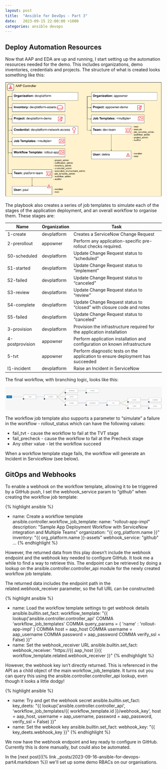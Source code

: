 ```yaml
---
layout: post
title:  "Ansible for DevOps - Part 3"
date:   2023-09-15 22:00:00 +1000
categories: ansible devops
---
```

## Deploy Automation Resources

Now that AAP and EDA are up and running, I start setting up the automation resources needed for the demo. This includes organizations, demo inventories, credentials and projects. The structure of what is created looks something like this:

![AAP Resource Organisation](/img/blog4.png)

The playbook also creates a series of job templates to simulate each of the stages of the application deployment, and an overall workflow to organise them. These stages are:

| Name | Organization | Task |
| ---- | ------------ | ---- |
| 1-create | devplatform | Creates a ServiceNow Change Request |
| 2-prerollout | appowner | Perform any application-specific pre-rollout checks required. |
| S0-scheduled | devplatform | Update Change Request status to “scheduled” |
| S1-started | devplatform | Update Change Request status to “implement” |
| S2-failed | devplatform | Update Change Request status to “canceled” |
| S3-review | devplatform | Update Change Request status to “review” |
| S4-complete | devplatform | Update Change Request status to “closed” with closure code and notes |
| S5-failed | devplatform | Update Change Request status to “canceled” |
| 3-provision | devplatform | Provision the infrastructure required for the application installation |
| 4-postprovision | appowner | Perform application installation and configuration on known infrastructure |
| 5-tvt | appowner | Perform diagnostic tests on the application to ensure deployment has succeeded |
| I1-incident | devplatform | Raise an Incident in ServiceNow |

The final workflow, with branching logic, looks like this:

![Final Workflow](/img/blog5.png)

The workflow job template also supports a parameter to “simulate” a failure in the workflow - rollout_status which can have the following values:

- fail_tvt - cause the workflow to fail at the TVT stage
- fail_precheck - cause the workflow to fail at the Precheck stage
- Any other value - let the workflow succeed

When a workflow template stage fails, the workflow will generate an Incident in ServiceNow (see below).

## GitOps and Webhooks

To enable a webhook on the workflow template, allowing it to be triggered by a GitHub push, I set the webhook_service param to “github” when creating the workflow job template:

{% highlight ansible %}
- name: Create a workflow template
  ansible.controller.workflow_job_template:
    name: "rollout-app-impl"
    description: "Sample App Deployment Workflow with ServiceNow integration and Multiple Teams"
    organization: "{{ org_platform.name }}"
    inventory: "{{ org_platform.name }}-assets"
    webhook_service: "github"
    ...
{% endhighlight %}

However, the returned data from this play doesn’t include the webhook endpoint and the webhook key needed to configure GitHub. It took me a while to find a way to retrieve this. The endpoint can be retrieved by doing a lookup on the ansible.controller.controller_api module for the newly created workflow job template.

The returned data includes the endpoint path in the related.webhook_receiver parameter, so the full URL can be constructed:

{% highlight ansible %}
- name: Load the workflow template settings to get webhook details
  ansible.builtin.set_fact:
    workflow_template: "{{ lookup('ansible.controller.controller_api' COMMA
      'workflow_job_templates' COMMA
      query_params = { 'name' : 'rollout-app-impl' } COMMA
      host = aap_host COMMA
      username = aap_username COMMA
      password = aap_password COMMA
      verify_ssl = False) }}"
- name: Set the webhook_receiver URL
  ansible.builtin.set_fact:
    webhook_receiver: "https://{{ aap_host }}{{ workflow_template.related.webhook_receiver }}"
{% endhighlight %}

However, the webhook key isn’t directly returned. This is referenced in the API as a child object of the main workflow_job_template. It turns out you can query this using the ansible.controller.controller_api lookup, even though it looks a little dodgy!

{% highlight ansible %}
- name: Try and get the webhook secret
  ansible.builtin.set_fact:
    key_deets: "{{ lookup('ansible.controller.controller_api',
      'workflow_job_templates/{{ workflow_template.id }}/webhook_key',
      host = aap_host,
      username = aap_username,
      password = aap_password,
      verify_ssl = False) }}"
- name: Set the webkook key
  ansible.builtin.set_fact:
    webhook_key: "{{ key_deets.webhook_key }}"
{% endhighlight %}

We now have the webhook endpoint and key ready to configure in GitHub. Currently this is done manually, but could also be automated.




In the [next post]({% link _posts/2023-09-16-ansible-for-devops-part4.markdown %}) we'll set up some demo RBACs on our organisations.
